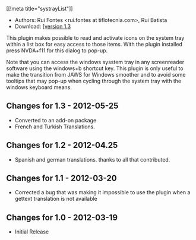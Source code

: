 [[!meta title="systrayList"]]

* Authors: Rui Fontes <rui.fontes at tiflotecnia.com>, Rui Batista <ruiandrebatista at gmail.com>
* Download: [[version 1.3][downloadLink]

This plugin makes possible to read and activate icons on the system tray within a list box for easy access to those items. With the plugin installed press NVDA+f11 for this dialog to pop-up.

Note that you can access the windows sysstem tray in any screenreader software using the windows+b shortcut key. This plugin is only useful to make the transition from JAWS for Windows smoother and to avoid some tooltips that may pop-up when cycling through the system tray with the windows keyboard means.

## Changes for 1.3 - 2012-05-25 ##

* Converted to an add-on package
* French and Turkish Translations.

## Changes for  1.2 - 2012-04.25 ##

* Spanish and german translations. thanks to all that contributed.

## Changes for 1.1 - 2012-03-20 ##

* Corrected a bug that was making it impossible to use the plugin when a gettext translation is not available

## Changes for 1.0 - 2012-03-19 ##

* Initial Release

[downloadLink]: http://dev.unreliabledevice.net/files/nvda/addons/systraylist-1.3.nvda-addon
